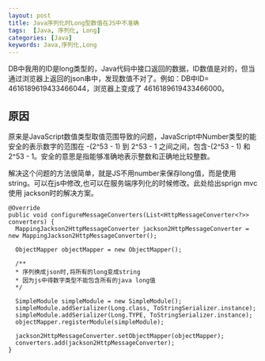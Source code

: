 ```yaml
---
layout: post
title: Java序列化时Long型数值在JS中不准确
tags:  [Java, 序列化, Long]
categories: [Java]
keywords: Java,序列化,Long
---
```



DB中我用的ID是long类型的，Java代码中接口返回的数据，ID数值是对的，但当通过浏览器上返回的json串中，发现数值不对了。例如：DB中ID= 4616189619433466044，浏览器上变成了 4616189619433466000。




## 原因

原来是JavaScript数值类型取值范围导致的问题，JavaScript中Number类型的能安全的表示数字的范围在 -(2^53 - 1) 到 2^53 - 1 之间之间，包含-(2^53 - 1) 和 2^53 - 1。安全的意思是指能够准确地表示整数和正确地比较整数。
 
解决这个问题的方法很简单，就是JS不用number来保存long值，而是使用string。可以在js中修改,也可以在服务端序列化的时候修改。此处给出sprign mvc 使用 jackson时的解决方案。
 
```
@Override
public void configureMessageConverters(List<HttpMessageConverter<?>> converters) {
  MappingJackson2HttpMessageConverter jackson2HttpMessageConverter = new MappingJackson2HttpMessageConverter();
 
  ObjectMapper objectMapper = new ObjectMapper();
 
  /**
  * 序列换成json时,将所有的long变成string
  * 因为js中得数字类型不能包含所有的java long值
  */
  
  SimpleModule simpleModule = new SimpleModule();
  simpleModule.addSerializer(Long.class, ToStringSerializer.instance);
  simpleModule.addSerializer(Long.TYPE, ToStringSerializer.instance);
  objectMapper.registerModule(simpleModule);
 
  jackson2HttpMessageConverter.setObjectMapper(objectMapper);
  converters.add(jackson2HttpMessageConverter);
}
```
